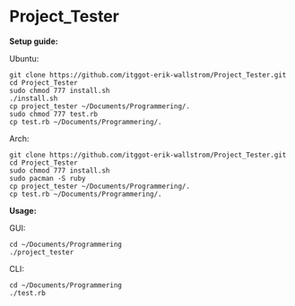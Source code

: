 # Project_Tester

**Setup guide:**

Ubuntu:

	git clone https://github.com/itggot-erik-wallstrom/Project_Tester.git
	cd Project_Tester
	sudo chmod 777 install.sh
	./install.sh
	cp project_tester ~/Documents/Programmering/.
	sudo chmod 777 test.rb
	cp test.rb ~/Documents/Programmering/.

Arch:
	
	git clone https://github.com/itggot-erik-wallstrom/Project_Tester.git
	cd Project_Tester
	sudo chmod 777 install.sh
	sudo pacman -S ruby
	cp project_tester ~/Documents/Programmering/.
	cp test.rb ~/Documents/Programmering/.

**Usage:**

GUI:

	cd ~/Documents/Programmering
	./project_tester

CLI:

	cd ~/Documents/Programmering
	./test.rb

